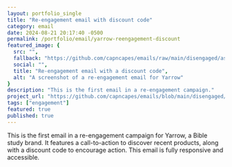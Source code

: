 ```yaml
---
layout: portfolio_single
title: "Re-engagement email with discount code"
category: email
date: 2024-08-21 20:17:40 -0500
permalink: /portfolio/email/yarrow-reengagement-discount
featured_image: {
  src: "",
  fallback: "https://github.com/capncapes/emails/raw/main/disengaged/assets/yarrow_mkt_yarrow-reengagement_1-discount.jpeg",
  social: "",
  title: "Re-engagement email with a discount code",
  alt: "A screenshot of a re-engagement email for Yarrow"
}
description: "This is the first email in a re-engagement campaign."
project_url: "https://github.com/capncapes/emails/blob/main/disengaged/yarrow_mkt_yarrow-reengagement_1-discount.html"
tags: ["engagement"]
featured: true
published: true
---
```


This is the first email in a re-engagement campaign for Yarrow, a Bible study brand. It features a call-to-action to discover recent products, along with a discount code to encourage action. This email is fully responsive and accessible.